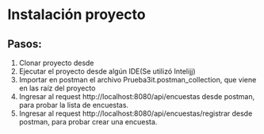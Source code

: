 # Instalación proyecto

## Pasos:

1) Clonar proyecto desde
2) Ejecutar el proyecto desde algún IDE(Se utilizó Intelijj)
3) Importar en postman el archivo Prueba3it.postman_collection, que viene en las raíz del proyecto
4) Ingresar al request http://localhost:8080/api/encuestas desde postman, para probar la lista de encuestas.
5) Ingresar al request http://localhost:8080/api/encuestas/registrar desde postman, para probar crear una encuesta. 
